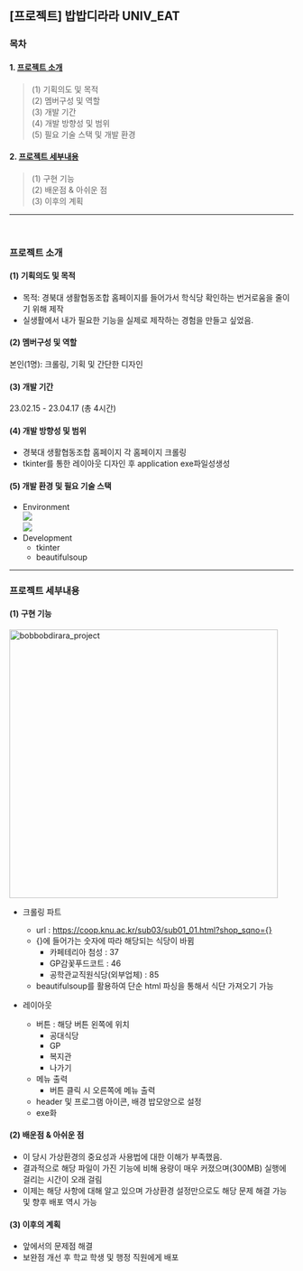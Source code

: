 ## [프로젝트] 밥밥디라라 UNIV_EAT

### 목차
#### 1. [프로젝트 소개](#프로젝트-소개)
> (1) 기획의도 및 목적<br>
> (2) 멤버구성 및 역할<br>
> (3) 개발 기간<br>
> (4) 개발 방향성 및 범위<br>
> (5) 필요 기술 스택 및 개발 환경<br>
#### 2. [프로젝트 세부내용](#프로젝트-세부내용)
> (1) 구현 기능<br>
> (2) 배운점 & 아쉬운 점<br>
> (3) 이후의 계획
---
<br>


### 프로젝트 소개

#### (1) 기획의도 및 목적
* 목적: 경북대 생활협동조합 홈페이지를 들어가서 학식당  확인하는 번거로움을 줄이기 위해 제작
* 실생활에서 내가 필요한 기능을 실제로 제작하는 경험을 만들고 싶었음.
                                 
#### (2) 멤버구성 및 역할
본인(1명): 크롤링, 기획 및 간단한 디자인 

#### (3) 개발 기간
23.02.15 - 23.04.17 (총 4시간)

#### (4) 개발 방향성 및 범위
* 경북대 생활협동조합 홈페이지 각 홈페이지 크롤링
* tkinter를 통한 레이아웃 디자인 후 application exe파일성생성

#### (5) 개발 환경 및 필요 기술 스택
- Environment<br><img src="https://img.shields.io/badge/windows-0078D6?style=for-the-badge&logo=windows&logoColor=white"/><br><img src="https://img.shields.io/badge/visualstudiocode-007ACC?style=for-the-badge&logo=visualstudiocode&logoColor=white"/>
- Development
  * tkinter
  * beautifulsoup

---
### 프로젝트 세부내용

#### (1) 구현 기능

<img width="476" alt="bobbobdirara_project" src="https://user-images.githubusercontent.com/99776305/235340511-412e3ab6-53ea-4229-82ba-86c53919a9ad.png">

  * 크롤링 파트
    - url : https://coop.knu.ac.kr/sub03/sub01_01.html?shop_sqno={}
    - {}에 들어가는 숫자에 따라 해당되는 식당이 바뀜
      - 카페테리아 첨성 : 37
      - GP감꽃푸드코트 : 46
      - 공학관교직원식당(외부업체) : 85
    - beautifulsoup를 활용하여 단순 html 파싱을 통해서 식단 가져오기 가능
    
  * 레이아웃
    - 버튼 : 해당 버튼 왼쪽에 위치
      - 공대식당
      - GP
      - 복지관
      - 나가기
    - 메뉴 출력
      - 버튼 클릭 시 오른쪽에 메뉴 출력
    - header 및 프로그램 아이콘, 배경 밥모양으로 설정
    - exe화
    
#### (2) 배운점 & 아쉬운 점
  * 이 당시 가상환경의 중요성과 사용법에 대한 이해가 부족했음.
  * 결과적으로 해당 파일이 가진 기능에 비해 용량이 매우 커졌으며(300MB) 실행에 걸리는 시간이 오래 걸림
  * 이제는 해당 사항에 대해 알고 있으며 가상환경 설정만으로도 해당 문제 해결 가능 및 향후 배포 역시 가능
  
#### (3) 이후의 계획
  * 앞에서의 문제점 해결
  * 보완점 개선 후 학교 학생 및 행정 직원에게 배포

